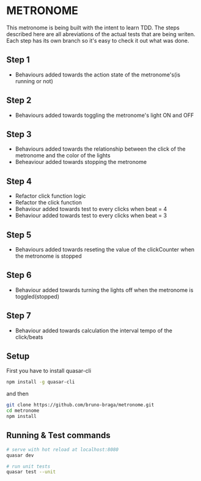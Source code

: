 # METRONOME 

This metronome is being built with the intent to learn TDD. The steps described here are all abreviations of the actual tests that are being writen. Each step has its own branch so it's easy to check it out what was done.

## Step 1

- Behaviours added towards the action state of the metronome's(is running or not)

## Step 2

- Behaviours added towards toggling the metronome's light ON and OFF 

## Step 3

- Behaviours added towards the relationship between the click of the metronome and the color of the lights
- Beheaviour added towards stopping the metronome

## Step 4

- Refactor click function logic
- Refactor the click function
- Behaviour added towards test to every clicks when beat = 4
- Behaviour added towards test to every clicks when beat = 3

## Step 5

- Behaviours added towards reseting the value of the clickCounter when the metronome is stopped

## Step 6

- Behaviour added towards turning the lights off when the metronome is toggled(stopped)

## Step 7

- Behaviour added towards calculation the interval tempo of the click/beats

## Setup 

First you have to install quasar-cli

```bash
npm install -g quasar-cli
```

and then

``` bash
git clone https://github.com/bruno-braga/metronome.git
cd metronome
npm install
```

## Running & Test commands 

``` bash
# serve with hot reload at localhost:8080
quasar dev

# run unit tests
quasar test --unit
```

